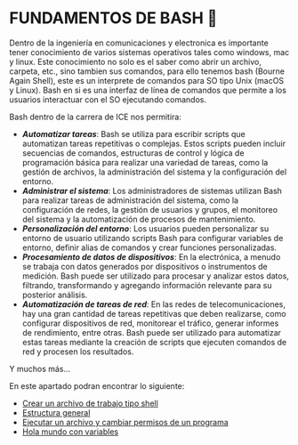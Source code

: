 # FUNDAMENTOS DE BASH :runner:
Dentro de la ingeniería en comunicaciones y electronica es importante tener conocimiento de varios sistemas operativos tales como windows, mac y linux.
Este conocimiento no solo es el saber como abrir un archivo, carpeta, etc., sino tambien sus comandos, para ello tenemos bash (Bourne Again Shell), este
es un interprete de  comandos para SO tipo Unix (macOS y Linux). Bash en si es una interfaz de línea de comandos que permite a los usuarios interactuar
con el SO ejecutando comandos.

Bash dentro de la carrera de ICE nos permitira:
- <b><i>Automatizar tareas</i></b>: Bash se utiliza para escribir scripts que automatizan tareas repetitivas o complejas. Estos scripts pueden incluir secuencias de comandos, estructuras de control y lógica de programación básica para realizar una variedad de tareas, como la gestión de archivos, la administración del sistema y la configuración del entorno.
- <b><i>Administrar el sistema</i></b>: Los administradores de sistemas utilizan Bash para realizar tareas de administración del sistema, como la configuración de redes, la gestión de usuarios y grupos, el monitoreo del sistema y la automatización de procesos de mantenimiento.
- <b><i>Personalización del entorno</i></b>: Los usuarios pueden personalizar su entorno de usuario utilizando scripts Bash para configurar variables de entorno, definir alias de comandos y crear funciones personalizadas.
- <b><i>Procesamiento de datos de dispositivos</i></b>: En la electrónica, a menudo se trabaja con datos generados por dispositivos o instrumentos de medición. Bash puede ser utilizado para procesar y analizar estos datos, filtrando, transformando y agregando información relevante para su posterior análisis.
- <b><i>Automatización de tareas de red</i></b>: En las redes de telecomunicaciones, hay una gran cantidad de tareas repetitivas que deben realizarse, como configurar dispositivos de red, monitorear el tráfico, generar informes de rendimiento, entre otras. Bash puede ser utilizado para automatizar estas tareas mediante la creación de scripts que ejecuten comandos de red y procesen los resultados.

Y muchos más...

En este apartado podran encontrar lo siguiente:
<ul>
    <li><a href="01 - CrearUnArchivoSh.md">Crear un archivo de trabajo tipo shell</a></li>
    <li><a href="02 - EstructuraGeneral.md">Estructura general</a></li>
    <li><a href="03  - Ejecutar.md">Ejecutar un archivo y cambiar permisos de un programa</a></li>
    <li><a href="04 - HolaMundoVar.sh">Hola mundo con variables</a></li>
    
</ul>